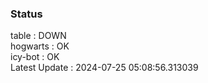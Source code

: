 ### Status


table : DOWN  
hogwarts : OK  
icy-bot : OK  
Latest Update : 2024-07-25 05:08:56.313039

